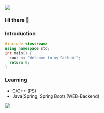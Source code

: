 <a href="https://karen0117.tistory.com/" target="_blank"><img src="https://img.shields.io/badge/BLOG-FF5722]?style=flat-square&logo=Blogger]&logoColor=white"/></a> 
### Hi there 👋

### Introduction
```C++
#include <iostream>
using namespace std;
int main() {
  cout << "Welcome to my Github!";
  return 0;
}
```

### Learning
- C/C++ (PS)
- Java(Spring, Spring Boot) (WEB-Backend)

<img align='left' src="http://mazassumnida.wtf/api/v2/generate_badge?boj=SiwonHae"> <!-- 백준 티어 -->
